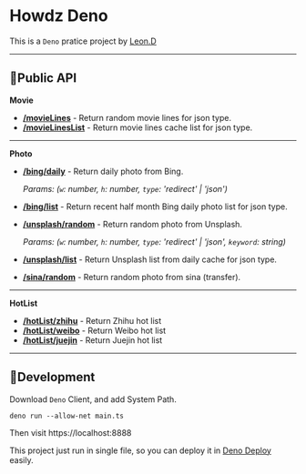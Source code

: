 # Howdz Deno

This is a `Deno` pratice project by [Leon.D](https://kongfandong.cn)

---

## 🚀Public API

**Movie**

+ **[/movieLines](https://howdz.deno.dev/movieLines)** - Return random movie lines for json type.
+ **[/movieLinesList](https://howdz.deno.dev/movieLinesList)** - Return movie lines cache list for json type.

---

**Photo**

+ **[/bing/daily](https://howdz.deno.dev/bing/daily)** - Return daily photo from Bing.

  *Params: (`w`: number, `h`: number, `type`: 'redirect' | 'json')*

+ **[/bing/list](https://howdz.deno.dev/bing/list)** - Return recent half month Bing daily photo list for json type. 

+ **[/unsplash/random](https://howdz.deno.dev/unsplash/random)** - Return random photo from Unsplash.

  *Params: (`w`: number, `h`: number, `type`: 'redirect' | 'json', `keyword`: string)*

+ **[/unsplash/list](https://howdz.deno.dev/unsplash/list)** - Return Unsplash list from daily cache for json type.

+ **[/sina/random](https://howdz.deno.dev/sina/random)** - Return random photo from sina (transfer).

---

**HotList**

+ **[/hotList/zhihu](https://howdz.deno.dev/hotList/zhihu)** - Return Zhihu hot list
+ **[/hotList/weibo](https://howdz.deno.dev/hotList/weibo)** - Return Weibo hot list
+ **[/hotList/juejin](https://howdz.deno.dev/hotList/juejin)** - Return Juejin hot list

---

## 🔨Development

Download `Deno` Client, and add System Path.

```
deno run --allow-net main.ts
```

Then visit https://localhost:8888

This project just run in single file, so you can deploy it in [Deno Deploy](https://deno.com/deploy) easily.
